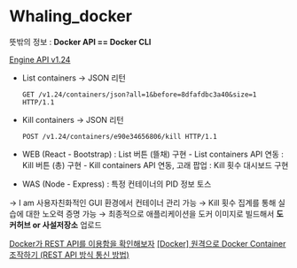 # Whaling_docker

뜻밖의 정보 : **Docker API == Docker CLI**

[Engine API v1.24](https://docs.docker.com/engine/api/v1.24/)

- List containers → JSON 리턴
    
    `GET /v1.24/containers/json?all=1&before=8dfafdbc3a40&size=1 HTTP/1.1`
    
- Kill containers → JSON 리턴
    
    `POST /v1.24/containers/e90e34656806/kill HTTP/1.1`
    

- WEB (React - Bootstrap)
: List 버튼 (뜰채) 구현 - List containers API 연동
: Kill 버튼 (총) 구현 - Kill containers API 연동, 고래 팝업
: Kill 횟수 대시보드 구현
- WAS (Node - Express)
: 특정 컨테이너의 PID 정보 토스

→ I am 사용자친화적인 GUI 환경에서 컨테이너 관리 가능
→ Kill 횟수 집계를 통해 실습에 대한 노오력 증명 가능
→ 최종적으로 애플리케이션을 도커 이미지로 빌드해서 **도커허브 or 사설저장소** 업로드

[Docker가 REST API를 이용함을 확인해보자](https://senticoding.tistory.com/95)
[[Docker] 원격으로 Docker Container 조작하기 (REST API 방식 통신 방법)](https://tbmaster.tistory.com/146)
